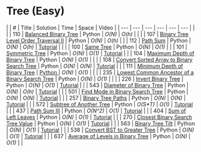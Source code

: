 # Tree \(Easy\)

|  | \# | Title | Solution | Time | Space | Video |
| --- | --- | --- | --- | --- | --- |
|  |  | 110 | [Balanced Binary Tree](https://leetcode.com/problems/balanced-binary-tree/#/description) | Python | _O\(N\)_ | _O\(h\)_ |
|  |  | 107 | [Binary Tree Level Order Traversal II](https://leetcode.com/problems/binary-tree-level-order-traversal-ii/) | Python | _O\(N\)_ | _O\(h\)_ |
|  | 112 | [Path Sum](https://leetcode.com/problems/path-sum/#/description) | Python | _O\(N\)_ | _O\(h\)_ | [Tutorial](https://www.youtube.com/watch?v=LgtcGjIuE18&feature=youtu.be) |
|  |  | 100 | [Same Tree](https://leetcode.com/problems/same-tree/) | Python | _O\(N\)_ | _O\(1\)_ |
|  | 101 | [Symmetric Tree](https://leetcode.com/problems/symmetric-tree/#/description) | Python | _O\(N\)_ | _O\(1\)_ | [Tutorial](https://youtu.be/3Gl4F29LVpQ) |
|  | 104 | [Maximum Depth of Binary Tree](https://leetcode.com/problems/maximum-depth-of-binary-tree/) | Python | _O\(N\)_ | _O\(1\)_ |  |
|  | 108 | [Convert Sorted Array to Binary Search Tree](https://leetcode.com/problems/convert-sorted-array-to-binary-search-tree/#/solutions) | Python | _O\(N\)_ | _O\(N\)_ | [Tutorial](https://www.youtube.com/watch?v=lBrb4fXPcMM) |
|  | 111 | [Minimum Depth of Binary Tree](https://leetcode.com/problems/minimum-depth-of-binary-tree/#/description) | [Python ](https://github.com/yuzhoujr/LeetCode/blob/master/tree/Yu/111_minDepth.py) | _O\(N\)_ | _O\(1\)_ |  |
|  | 235 | [Lowest Common Ancestor of a Binary Search Tree](https://leetcode.com/problems/lowest-common-ancestor-of-a-binary-search-tree/#/description) | Python | _O\(N\)_ | _O\(1\)_ |  |
|  | 226 | [Invert Binary Tree](https://leetcode.com/problems/invert-binary-tree/#/description) | Python | _O\(N\)_ | _O\(1\)_ | [Tutorial](https://youtu.be/oiX3mqcAK0s) |
|  | 543 | [Diameter of Binary Tree](https://leetcode.com/problems/diameter-of-binary-tree/#/description) | Python | _O\(N\)_ | _O\(h\)_ | [Tutorial](https://www.youtube.com/watch?v=0VnOfu2pYTo) |
|  | 501 | [Find Mode in Binary Search Tree](https://leetcode.com/problems/find-mode-in-binary-search-tree/#/description) | Python | _O\(N\)_ | _O\(N\)_ | [Tutorial](https://youtu.be/v4F4x_uwMb8) |
|  | 257 | [Binary Tree Paths](https://leetcode.com/problems/binary-tree-paths/#/description) | Python | _O\(N\)_ | _O\(N\)_ | [Tutorial](https://youtu.be/Zr_7qq2f16k) |
|  | 572 | [Subtree of Another Tree](https://leetcode.com/problems/subtree-of-another-tree/#/description) | Python | _O\(S\*T\)_ | _O\(1\)_ | [Tutorial](https://youtu.be/v4F4x_uwMb8) |
|  |  437 |  [Path Sum III](https://leetcode.com/problems/path-sum-iii/#/description) |  Python |  _O\(N^2\)_ |  _O\(1\)_ | [Tutorial](https://www.youtube.com/watch?v=NTyOEYYyv-o) |
|  | 404 | [Sum of Left Leaves](https://leetcode.com/problems/sum-of-left-leaves/#/description) | Python | _O\(N\)_ | _O\(1\)_ | [Tutorial](https://youtu.be/pH-KxPcBF_4) |
|  | 270 | [Closest Binary Search Tree Value](https://leetcode.com/problems/closest-binary-search-tree-value/#/description) | Python | _O\(N\)_ | _O\(1\)_ | [Tutorial](https://youtu.be/RwvQyKJxHZk) |
|  | 563 | [Binary Tree Tilt](https://leetcode.com/problems/binary-tree-tilt/#/description) | Python | _O\(N\)_ | _O\(1\)_ | [Tutorial](https://youtu.be/47FQVP4ynk0) |
|  | 538 | [Convert BST to Greater Tree](https://leetcode.com/problems/convert-bst-to-greater-tree/#/description) | Python | _O\(N\)_ | _O\(1\)_ | [Tutorial](https://youtu.be/YoEPWtXmkD4) |
|  | 637 | [Average of Levels in Binary Tree](https://leetcode.com/problems/average-of-levels-in-binary-tree/) | Python | _O\(N\)_ | _O\(1\)_ |  |



